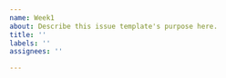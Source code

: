 ```yaml
---
name: Week1
about: Describe this issue template's purpose here.
title: ''
labels: ''
assignees: ''

---
```



